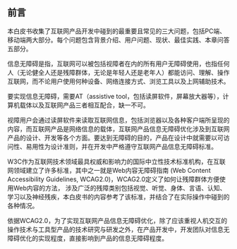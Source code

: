 ## 前言

本白皮书收集了互联网产品开发中碰到的最重要且常见的三大问题，包括PC端、移动端两大部分。每个问题包含背景介绍、用户问题、现状、最佳实践、本章问答五部分。

信息无障碍是指，互联网可以被包括视障者在内的所有用户无障碍使用，也指任何人（无论健全人还是残障群体，无论是年轻人还是老年人）都能访问、理解、操作互联网，而不论用户使用何种设备、网络连接方式、浏览工具以及上网辅助技术。

要实现信息无障碍，需要AT（assistive tool，包括读屏软件，屏幕放大器等），计算机载体以及互联网产品三者相互配合，缺一不可。

视障用户会通过读屏软件来读取互联网信息，包括浏览器以及各种客户端所呈现的内容，而互联网产品是网络信息的载体，互联网产品信息无障碍优化涉及到互联网产品的设计、开发等各个方面。要达到无障碍的目的，产品在设计中就需要以可访问性、易用性为设计准则，并在开发中严格遵守互联网产品信息无障碍标准。

W3C作为互联网技术领域最具权威和影响力的国际中立性技术标准机构，在互联网领域建立了许多标准，其中之一就是Web内容无障碍指南 (Web Content Accessibility Guidelines, WCAG2.0)，WCAG2.0定义了如何让残障群体方便使用Web内容的方法，
涉及广泛的残障类别包括视觉、听觉、身体、言语、认知、学习以及神经残疾，本白皮书的内容参考了该标准，并结合了在实际操作中碰到的各种情况。
    
依据WCAG2.0，为了实现互联网产品信息无障碍优化，除了应该重视人机交互的操作技术与工具型产品的技术研究与研发之外，在产品开发中，开发团队对信息无障碍优化的实现程度，直接影响到产品的信息无障碍程度。


